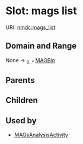 
# Slot: mags list




URI: [nmdc:mags_list](https://microbiomedata/meta/mags_list)


## Domain and Range

None &#8594;  <sub>0..\*</sub> [MAGBin](MAGBin.md)

## Parents


## Children


## Used by

 * [MAGsAnalysisActivity](MAGsAnalysisActivity.md)
